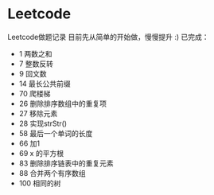 # Leetcode
Leetcode做题记录
目前先从简单的开始做，慢慢提升 :)
已完成：
* 	1 两数之和 
* 	7 整数反转
* 	9 回文数    
* 	14 最长公共前缀    
*   70 爬楼梯    
*   26 删除排序数组中的重复项
*   27 移除元素
*   28  实现strStr()
*   58  最后一个单词的长度
*   66  加1
*   69  x 的平方根
*   83  删除排序链表中的重复元素
*   88  合并两个有序数组
*   100  相同的树
